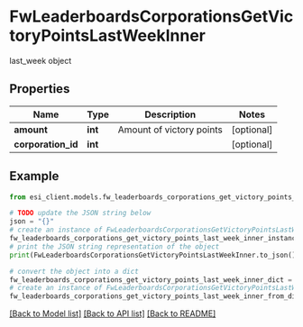 # FwLeaderboardsCorporationsGetVictoryPointsLastWeekInner

last_week object

## Properties

Name | Type | Description | Notes
------------ | ------------- | ------------- | -------------
**amount** | **int** | Amount of victory points | [optional] 
**corporation_id** | **int** |  | [optional] 

## Example

```python
from esi_client.models.fw_leaderboards_corporations_get_victory_points_last_week_inner import FwLeaderboardsCorporationsGetVictoryPointsLastWeekInner

# TODO update the JSON string below
json = "{}"
# create an instance of FwLeaderboardsCorporationsGetVictoryPointsLastWeekInner from a JSON string
fw_leaderboards_corporations_get_victory_points_last_week_inner_instance = FwLeaderboardsCorporationsGetVictoryPointsLastWeekInner.from_json(json)
# print the JSON string representation of the object
print(FwLeaderboardsCorporationsGetVictoryPointsLastWeekInner.to_json())

# convert the object into a dict
fw_leaderboards_corporations_get_victory_points_last_week_inner_dict = fw_leaderboards_corporations_get_victory_points_last_week_inner_instance.to_dict()
# create an instance of FwLeaderboardsCorporationsGetVictoryPointsLastWeekInner from a dict
fw_leaderboards_corporations_get_victory_points_last_week_inner_from_dict = FwLeaderboardsCorporationsGetVictoryPointsLastWeekInner.from_dict(fw_leaderboards_corporations_get_victory_points_last_week_inner_dict)
```
[[Back to Model list]](../README.md#documentation-for-models) [[Back to API list]](../README.md#documentation-for-api-endpoints) [[Back to README]](../README.md)


